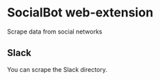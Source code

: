 # SocialBot web-extension

Scrape data from social networks


## Slack

You can scrape the Slack directory.